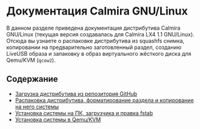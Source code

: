 # Документация Calmira GNU/Linux

В данном разделе приведена документация дистрибутива Calmira GNU/Linux (текущая версия создавалась для Calmira LX4 1.1 GNU/Linux). Отсюда вы узнаете о распаковке дистрибутива из squashfs снимка, копировании на предварительно заготовленный раздел, созданию LiveUSB образа и запаковку в образ виртуального жёсткого диска для Qemu/KVM (`qcow2`).

## Содержание
* [Загрузка дистрибутива из репозитория GitHub](installation/download.md)
* [Распаковка дистрибутива, форматирование раздела и копирование на него системы](installation/unpack.md)
* [Установка системы на ПК, загрузчика и правка fstab](installation/install_sys.md)
* [Установка системы в Qemu/KVM](installation/install_qemu.md)
